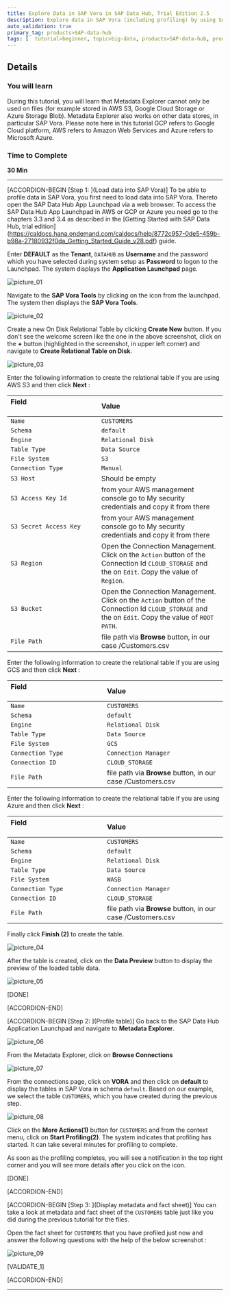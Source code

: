 ```yaml
---
title: Explore Data in SAP Vora in SAP Data Hub, Trial Edition 2.5
description: Explore data in SAP Vora (including profiling) by using SAP Data Hub, trial edition 2.5.
auto_validation: true
primary_tag: products>SAP-data-hub
tags: [  tutorial>beginner, topic>big-data, products>SAP-data-hub, products>SAP-VORA ]
---
```


## Details
### You will learn  
During this tutorial, you will learn that Metadata Explorer cannot only be used on files (for example stored in AWS S3, Google Cloud Storage or Azure Storage Blob). Metadata Explorer also works on other data stores, in particular SAP Vora.
Please note here in this tutorial GCP refers to Google Cloud platform, AWS refers to Amazon Web Services and Azure refers to Microsoft Azure.

### Time to Complete
**30 Min**

---

[ACCORDION-BEGIN [Step 1: ](Load data into SAP Vora)]
To be able to profile data in SAP Vora, you first need to load data into SAP Vora. Thereto open the SAP Data Hub App Launchpad via a web browser. To access the SAP Data Hub App Launchpad in AWS or GCP  or Azure you need go to the chapters 3.3 and 3.4 as described in the [Getting Started with SAP Data Hub, trial edition] (https://caldocs.hana.ondemand.com/caldocs/help/8772c957-0de5-459b-b98a-27180932f0da_Getting_Started_Guide_v28.pdf) guide.

Enter **DEFAULT** as the **Tenant**, `DATAHUB` as **Username** and the password which you have selected during system setup as **Password** to logon to the Launchpad. The system displays the **Application Launchpad** page.

![picture_01](./datahub-trial-v2-discovery-part02_01.png)  

Navigate to the **SAP Vora Tools** by clicking on the icon from the launchpad. The system then displays the **SAP Vora Tools**.

![picture_02](./datahub-trial-v2-discovery-part02_02.png)  

Create a new On Disk Relational Table by clicking **Create New** button. If you don't see the welcome screen like the one in the above screenshot, click on the **+** button (highlighted in the screenshot, in upper left corner) and navigate to **Create Relational Table on Disk**.

![picture_03](./datahub-trial-v2-discovery-part02_03.png)  

Enter the following information to create the relational table if you are using AWS S3 and then click **Next** :

| Field &nbsp;&nbsp;&nbsp;&nbsp;&nbsp;&nbsp;&nbsp;&nbsp;&nbsp;&nbsp;&nbsp;&nbsp;&nbsp;&nbsp;&nbsp;&nbsp;&nbsp;&nbsp;&nbsp;&nbsp;&nbsp;&nbsp;&nbsp;&nbsp;&nbsp;&nbsp;&nbsp;&nbsp;&nbsp;&nbsp;&nbsp;&nbsp;&nbsp;&nbsp;&nbsp;&nbsp;&nbsp;&nbsp;&nbsp;&nbsp;&nbsp;&nbsp;&nbsp;&nbsp;                          | Value                                                                                       |
| :------------------------------ | :------------------------------------------------------------------------------------------- |
| `Name`                         | `CUSTOMERS`                                                                                       |
| `Schema`                       | `default`                                                                                         |
| `Engine`                       | `Relational Disk`                                                                                 |
| `Table Type`                   | `Data Source`                                                                                     |
| `File System`                  | `S3 `                                                                                       |
| `Connection Type`              | `Manual`                                                                                          |
| `S3 Host`                      | Should be empty                                                                                 |
| `S3 Access Key Id`             | from your AWS management console go to My security credentials and copy it from there          |
| `S3 Secret Access Key`         | from your AWS management console go to My security credentials and copy it from there           |
| `S3 Region`                    | Open the Connection Management. Click on the `Action` button of the Connection Id `CLOUD_STORAGE` and the on `Edit`. Copy the value of `Region`.          |
| `S3 Bucket`                    | Open the Connection Management. Click on the `Action` button of the Connection Id `CLOUD_STORAGE` and the on `Edit`. Copy the value of `ROOT PATH`.               |
| `File Path`                    | file path via **Browse** button, in our case /Customers.csv                                     |



Enter the following information to create the relational table if you are using GCS and then click **Next** :

| Field &nbsp;&nbsp;&nbsp;&nbsp;&nbsp;&nbsp;&nbsp;&nbsp;&nbsp;&nbsp;&nbsp;&nbsp;&nbsp;&nbsp;&nbsp;&nbsp;&nbsp;&nbsp;&nbsp;&nbsp;&nbsp;&nbsp;&nbsp;&nbsp;&nbsp;&nbsp;&nbsp;&nbsp;&nbsp;&nbsp;&nbsp;&nbsp;&nbsp;&nbsp;&nbsp;&nbsp;&nbsp;&nbsp;&nbsp;&nbsp;&nbsp;&nbsp;&nbsp;&nbsp;                          | Value                                                                                       |
| :------------------------------ | :------------------------------------------------------------------------------------------- |
| `Name`                         | `CUSTOMERS`                                                                                       |
| `Schema`                       | `default`                                                                                         |
| `Engine`                       | `Relational Disk`                                                                                 |
| `Table Type`                   | `Data Source`                                                                                     |
| `File System`                  | `GCS`                                                                                             |
| `Connection Type`              | `Connection Manager`                                                                              |
| `Connection ID`                | `CLOUD_STORAGE`                                                                                   |
| `File Path`                    | file path via **Browse** button, in our case /Customers.csv                                     |



Enter the following information to create the relational table if you are using Azure and then click **Next** :

| Field &nbsp;&nbsp;&nbsp;&nbsp;&nbsp;&nbsp;&nbsp;&nbsp;&nbsp;&nbsp;&nbsp;&nbsp;&nbsp;&nbsp;&nbsp;&nbsp;&nbsp;&nbsp;&nbsp;&nbsp;&nbsp;&nbsp;&nbsp;&nbsp;&nbsp;&nbsp;&nbsp;&nbsp;&nbsp;&nbsp;&nbsp;&nbsp;&nbsp;&nbsp;&nbsp;&nbsp;&nbsp;&nbsp;&nbsp;&nbsp;&nbsp;&nbsp;&nbsp;&nbsp;                          | Value                                                                                       |
| :------------------------------ | :------------------------------------------------------------------------------------------- |
| `Name`                         | `CUSTOMERS`                                                                                       |
| `Schema`                       | `default`                                                                                         |
| `Engine`                       | `Relational Disk`                                                                                 |
| `Table Type`                   | `Data Source`                                                                                     |
| `File System`                  | `WASB`                                                                                             |
| `Connection Type`              | `Connection Manager`                                                                              |
| `Connection ID`                | `CLOUD_STORAGE`                                                                                   |
| `File Path`                    | file path via **Browse** button, in our case /Customers.csv                                     |


Finally click **Finish (2)** to create the table.

![picture_04](./datahub-trial-v2-discovery-part02_04.png)


After the table is created, click on the **Data Preview** button to display the preview of the loaded table data.

![picture_05](./datahub-trial-v2-discovery-part02_05.png)

[DONE]

[ACCORDION-END]

[ACCORDION-BEGIN [Step 2: ](Profile table)]
Go back to the SAP Data Hub Application Launchpad and navigate to **Metadata Explorer**.

![picture_06](./datahub-trial-v2-discovery-part02_06.png)

From the Metadata Explorer, click on **Browse Connections**

![picture_07](./datahub-trial-v2-discovery-part02_07.png)  

From the connections page, click on **VORA** and then click on **default** to display the tables in SAP Vora in schema `default`.
Based on our example, we select the table `CUSTOMERS`, which you have created during the previous step.

![picture_08](./datahub-trial-v2-discovery-part02_08.png)

Click on the **More Actions(1)** button for `CUSTOMERS` and from the context menu, click on **Start Profiling(2)**. The system indicates that profiling has started. It can take several minutes for profiling to complete.

As soon as the profiling completes, you will see a notification in the top right corner and you will see more details after you click on the icon.

[DONE]

[ACCORDION-END]

[ACCORDION-BEGIN [Step 3: ](Display metadata and fact sheet)]
You can take a look at metadata and fact sheet of the `CUSTOMERS` table just like you did during the previous tutorial for the files.

Open the fact sheet for `CUSTOMERS` that you have profiled just now and answer the following questions with the help of the below screenshot :

![picture_09](./datahub-trial-v2-discovery-part02_09.png)  

[VALIDATE_1]

[ACCORDION-END]

---
